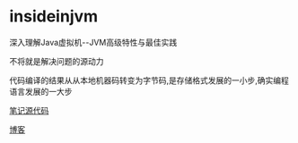 # insideinjvm
深入理解Java虚拟机--JVM高级特性与最佳实践

不将就是解决问题的源动力

代码编译的结果从从本地机器码转变为字节码,是存储格式发展的一小步,确实编程语言发展的一大步

[笔记源代码](http://note.youdao.com/yws/public/redirect/share?id=31dfedc15c34dcc8c19d56099c155c79&type=true)

[博客](http:www.lbing.me)

